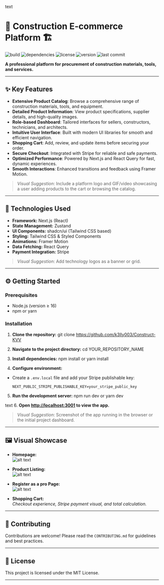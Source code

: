 text
# 🚧 Construction E-commerce Platform 🏗️

![build](https://img.shields.io/badge/build-passing-brightgreen) ![dependencies](https://img.shields.io/badge/dependencies-up%20to%20date-brightgreen) ![license](https://img.shields.io/badge/license-MIT-blue) ![version](https://img.shields.io/badge/version-1.0.0-blue) ![last commit](https://img.shields.io/badge/last%20commit-2025-08-05-blue)

**A professional platform for procurement of construction materials, tools, and services.**

---

## ✨ Key Features

- **Extensive Product Catalog**: Browse a comprehensive range of construction materials, tools, and equipment.
- **Detailed Product Information**: View product specifications, supplier details, and high-quality images.
- **Role-based Dashboard**: Tailored interfaces for sellers, constructors, technicians, and architects.
- **Intuitive User Interface**: Built with modern UI libraries for smooth and efficient navigation.
- **Shopping Cart**: Add, review, and update items before securing your order.
- **Secure Checkout**: Integrated with Stripe for reliable and safe payments.
- **Optimized Performance**: Powered by Next.js and React Query for fast, dynamic experiences.
- **Smooth Interactions**: Enhanced transitions and feedback using Framer Motion.

> *Visual Suggestion*: Include a platform logo and GIF/video showcasing a user adding products to the cart or browsing the catalog.

---

## 🚀 Technologies Used

- **Framework:** Next.js (React)
- **State Management:** Zustand
- **UI Components:** shadcn/ui (Tailwind CSS based)
- **Styling:** Tailwind CSS & Styled Components
- **Animations:** Framer Motion
- **Data Fetching:** React Query
- **Payment Integration:** Stripe

> *Visual Suggestion*: Add technology logos as a banner or grid.

---

## ⚙️ Getting Started

### Prerequisites

- Node.js (version ≥ 16)
- npm or yarn

### Installation

1. **Clone the repository:**
git clone https://github.com/k3lly003/Construct-KVV

2. **Navigate to the project directory:**
cd YOUR_REPOSITORY_NAME

3. **Install dependencies:**
npm install or yarn install

4. **Configure environment:**
- Create a `.env.local` file and add your Stripe publishable key:
  ```
  NEXT_PUBLIC_STRIPE_PUBLISHABLE_KEY=your_stripe_public_key
  ```

5. **Run the development server:**
npm run dev or yarn dev

text
6. **Open [http://localhost:3001](http://localhost:3001) to view the app.**

> *Visual Suggestion*: Screenshot of the app running in the browser or the initial project dashboard.

---

## 🖼️ Visual Showcase

- **Homepage:**  
![alt text](image.png)

- **Product Listing:**  
![alt text](image-1.png)

- **Register as a pro Page:**  
![alt text](image-2.png)

- **Shopping Cart:**  
*Checkout experience, Stripe payment visual, and total calculation.*

---

## 🤝 Contributing

Contributions are welcome! Please read the `CONTRIBUTING.md` for guidelines and best practices.

---

## 📄 License

This project is licensed under the MIT License.

---